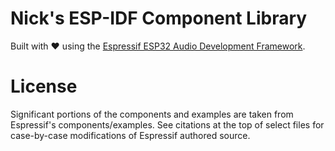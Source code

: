 <!--
SPDX-FileCopyrightText: 2023 Nicholas H.R. Sims <nickhrsims@gmail.com>

SPDX-License-Identifier: Apache-2.0
-->

# Nick's ESP-IDF Component Library

Built with :heart: using the [Espressif ESP32 Audio Development Framework](https://github.com/espressif/esp-adf.git).

# License

Significant portions of the components and examples are taken from Espressif's components/examples. See citations at the top of select files for case-by-case modifications of Espressif authored source.
 
